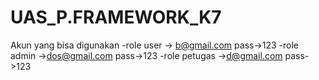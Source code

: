 # UAS_P.FRAMEWORK_K7
Akun yang bisa digunakan
-role user -> b@gmail.com pass->123
-role admin ->dos@gmail.com pass->123
-role petugas ->d@gmail.com pass->123
